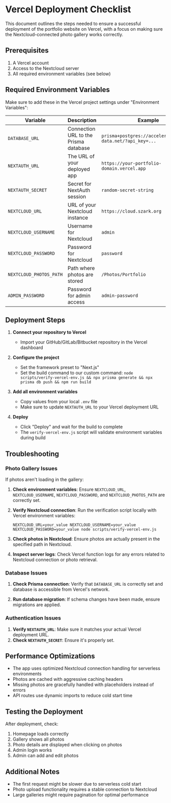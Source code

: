 # Vercel Deployment Checklist

This document outlines the steps needed to ensure a successful deployment of the portfolio website on Vercel, with a focus on making sure the Nextcloud-connected photo gallery works correctly.

## Prerequisites

1. A Vercel account
2. Access to the Nextcloud server
3. All required environment variables (see below)

## Required Environment Variables

Make sure to add these in the Vercel project settings under "Environment Variables":

| Variable                | Description                           | Example                                                     |
| ----------------------- | ------------------------------------- | ----------------------------------------------------------- |
| `DATABASE_URL`          | Connection URL to the Prisma database | `prisma+postgres://accelerate.prisma-data.net/?api_key=...` |
| `NEXTAUTH_URL`          | The URL of your deployed app          | `https://your-portfolio-domain.vercel.app`                  |
| `NEXTAUTH_SECRET`       | Secret for NextAuth session           | `random-secret-string`                                      |
| `NEXTCLOUD_URL`         | URL of your Nextcloud instance        | `https://cloud.szark.org`                                   |
| `NEXTCLOUD_USERNAME`    | Username for Nextcloud                | `admin`                                                     |
| `NEXTCLOUD_PASSWORD`    | Password for Nextcloud                | `password`                                                  |
| `NEXTCLOUD_PHOTOS_PATH` | Path where photos are stored          | `/Photos/Portfolio`                                         |
| `ADMIN_PASSWORD`        | Password for admin access             | `admin-password`                                            |

## Deployment Steps

1. **Connect your repository to Vercel**

   - Import your GitHub/GitLab/Bitbucket repository in the Vercel dashboard

2. **Configure the project**

   - Set the framework preset to "Next.js"
   - Set the build command to our custom command: `node scripts/verify-vercel-env.js && npx prisma generate && npx prisma db push && npm run build`

3. **Add all environment variables**

   - Copy values from your local `.env` file
   - Make sure to update `NEXTAUTH_URL` to your Vercel deployment URL

4. **Deploy**
   - Click "Deploy" and wait for the build to complete
   - The `verify-vercel-env.js` script will validate environment variables during build

## Troubleshooting

### Photo Gallery Issues

If photos aren't loading in the gallery:

1. **Check environment variables**: Ensure `NEXTCLOUD_URL`, `NEXTCLOUD_USERNAME`, `NEXTCLOUD_PASSWORD`, and `NEXTCLOUD_PHOTOS_PATH` are correctly set.

2. **Verify Nextcloud connection**: Run the verification script locally with Vercel environment variables:

   ```
   NEXTCLOUD_URL=your_value NEXTCLOUD_USERNAME=your_value NEXTCLOUD_PASSWORD=your_value node scripts/verify-vercel-env.js
   ```

3. **Check photos in Nextcloud**: Ensure photos are actually present in the specified path in Nextcloud.

4. **Inspect server logs**: Check Vercel function logs for any errors related to Nextcloud connection or photo retrieval.

### Database Issues

1. **Check Prisma connection**: Verify that `DATABASE_URL` is correctly set and database is accessible from Vercel's network.

2. **Run database migration**: If schema changes have been made, ensure migrations are applied.

### Authentication Issues

1. **Verify `NEXTAUTH_URL`**: Make sure it matches your actual Vercel deployment URL.
2. **Check `NEXTAUTH_SECRET`**: Ensure it's properly set.

## Performance Optimizations

- The app uses optimized Nextcloud connection handling for serverless environments
- Photos are cached with aggressive caching headers
- Missing photos are gracefully handled with placeholders instead of errors
- API routes use dynamic imports to reduce cold start time

## Testing the Deployment

After deployment, check:

1. Homepage loads correctly
2. Gallery shows all photos
3. Photo details are displayed when clicking on photos
4. Admin login works
5. Admin can add and edit photos

## Additional Notes

- The first request might be slower due to serverless cold start
- Photo upload functionality requires a stable connection to Nextcloud
- Large galleries might require pagination for optimal performance
